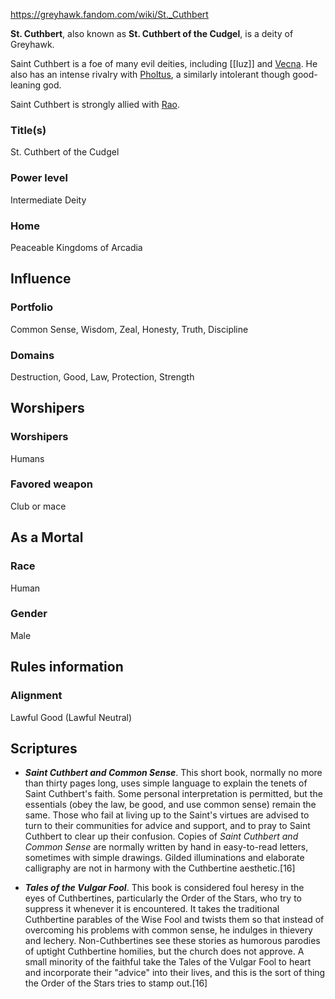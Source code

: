 https://greyhawk.fandom.com/wiki/St._Cuthbert


**St. Cuthbert**, also known as **St. Cuthbert of the Cudgel**, is a deity of Greyhawk.

Saint Cuthbert is a foe of many evil deities, including [[Iuz]] and [Vecna](https://greyhawk.fandom.com/wiki/Vecna "Vecna"). He also has an intense rivalry with [Pholtus](https://greyhawk.fandom.com/wiki/Pholtus "Pholtus"), a similarly intolerant though good-leaning god.

Saint Cuthbert is strongly allied with [Rao](https://greyhawk.fandom.com/wiki/Rao "Rao").

### Title(s)
St. Cuthbert of the Cudgel
### Power level
Intermediate Deity
### Home
Peaceable Kingdoms of Arcadia
## Influence
### Portfolio
Common Sense, Wisdom, Zeal, Honesty, Truth, Discipline
### Domains
Destruction, Good, Law, Protection, Strength
## Worshipers
### Worshipers
Humans
### Favored weapon
Club or mace
## As a Mortal
### Race
Human
### Gender
Male
## Rules information
### Alignment
Lawful Good (Lawful Neutral)


## Scriptures

-   _**Saint Cuthbert and Common Sense**_. This short book, normally no more than thirty pages long, uses simple language to explain the tenets of Saint Cuthbert's faith. Some personal interpretation is permitted, but the essentials (obey the law, be good, and use common sense) remain the same. Those who fail at living up to the Saint's virtues are advised to turn to their communities for advice and support, and to pray to Saint Cuthbert to clear up their confusion. Copies of _Saint Cuthbert and Common Sense_ are normally written by hand in easy-to-read letters, sometimes with simple drawings. Gilded illuminations and elaborate calligraphy are not in harmony with the Cuthbertine aesthetic.[16]

-   _**Tales of the Vulgar Fool**_. This book is considered foul heresy in the eyes of Cuthbertines, particularly the Order of the Stars, who try to suppress it whenever it is encountered. It takes the traditional Cuthbertine parables of the Wise Fool and twists them so that instead of overcoming his problems with common sense, he indulges in thievery and lechery. Non-Cuthbertines see these stories as humorous parodies of uptight Cuthbertine homilies, but the church does not approve. A small minority of the faithful take the Tales of the Vulgar Fool to heart and incorporate their "advice" into their lives, and this is the sort of thing the Order of the Stars tries to stamp out.[16]